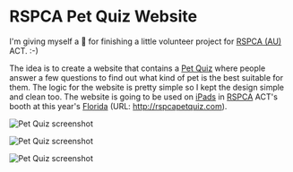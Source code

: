 # RSPCA Pet Quiz Website


I'm giving myself a 🌟 for finishing a little volunteer project for [RSPCA (AU)](http://www.rspca.org.au/ "RSPCA Au") ACT. :-)

The idea is to create a website that contains a [Pet Quiz](http://rspcapetquiz.com "RSPCA pet quiz") where people answer a few questions to find out what kind of pet is the best suitable for them. The logic for the website is pretty simple so I kept the design simple and clean too. The website is going to be used on [iPads](https://www.apple.com/au/ipad/) in [RSPCA](http://www.rspca.org.au/) ACT's booth at this year's [Florida](http://www.floriadeaustralia.com/) (URL: http://rspcapetquiz.com).

![Pet Quiz screenshot](https://lh3.googleusercontent.com/pw/AL9nZEVlrRyxDgGGIJbIUZlPf98jBD6bfHH7LyOCHLCvhWzUyW_7_P-2_tokbzbvkM983gsU7lxmy_UpXJZ2Gp8EQ3GBKLYVs_3LTXQ6Q3Ph7tVsR7VEi6SlptWyXU1dYd2pB1TA5LHMr5aUzACocezRSQge=w608-h850-no?authuser=0)

![Pet Quiz screenshot](https://lh3.googleusercontent.com/pw/AL9nZEVaaG3EVFZLMz44eihjK5nsdxwg7jWcpcEcEpwoYQzu0HyUdZgtaP23Xc_PN-xXUszDCWIah9GrrQhVb68UbVhcFrIW4vRlYoto-qCld_AHgg9mzhm96p8s4FemuSpD2rpDSglhtebVvIdgAeeMJIyn=w608-h850-no?authuser=0)

![Pet Quiz screenshot](https://lh3.googleusercontent.com/pw/AL9nZEWE0bbi6ehHcMUkKAaDKypNavezWFPUxuTxro3o2QZ8Ergjfs-2JTJUthHToMcdK5xtq4bjq2lT0fvZDDVb2hB0XSgOkqwJZUfhvQLzkHudJRXJ-0BtdSUQnrr0LgS5vGl_hnYcDlQZG_KCHZULF_Rx=w620-h432-no?authuser=0)

